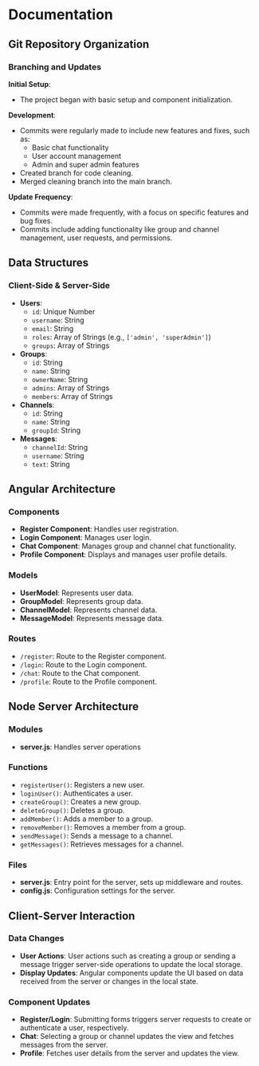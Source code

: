# Documentation

## Git Repository Organization

### Branching and Updates
**Initial Setup**: 
- The project began with basic setup and component initialization.

**Development**:
  - Commits were regularly made to include new features and fixes, such as:
    - Basic chat functionality
    - User account management
    - Admin and super admin features
  - Created branch for code cleaning.
  - Merged cleaning branch into the main branch.

**Update Frequency**:
  - Commits were made frequently, with a focus on specific features and bug fixes.
  - Commits include adding functionality like group and channel management, user requests, and permissions.


## Data Structures

### Client-Side & Server-Side
- **Users**:
  - `id`: Unique Number
  - `username`: String
  - `email`: String
  - `roles`: Array of Strings (e.g., `['admin', 'superAdmin']`)
  - `groups`: Array of Strings
- **Groups**:
  - `id`: String
  - `name`: String
  - `ownerName`: String
  - `admins`: Array of Strings
  - `members`: Array of Strings
- **Channels**:
  - `id`: String
  - `name`: String
  - `groupId`: String
- **Messages**:
  - `channelId`: String
  - `username`: String
  - `text`: String


## Angular Architecture

### Components
- **Register Component**: Handles user registration.
- **Login Component**: Manages user login.
- **Chat Component**: Manages group and channel chat functionality.
- **Profile Component**: Displays and manages user profile details.
  
### Models
- **UserModel**: Represents user data.
- **GroupModel**: Represents group data.
- **ChannelModel**: Represents channel data.
- **MessageModel**: Represents message data.

### Routes
- `/register`: Route to the Register component.
- `/login`: Route to the Login component.
- `/chat`: Route to the Chat component.
- `/profile`: Route to the Profile component.

## Node Server Architecture

### Modules
- **server.js**: Handles server operations

### Functions
  - `registerUser()`: Registers a new user.
  - `loginUser()`: Authenticates a user.
  - `createGroup()`: Creates a new group.
  - `deleteGroup()`: Deletes a group.
  - `addMember()`: Adds a member to a group.
  - `removeMember()`: Removes a member from a group.
  - `sendMessage()`: Sends a message to a channel.
  - `getMessages()`: Retrieves messages for a channel.

### Files
- **server.js**: Entry point for the server, sets up middleware and routes.
- **config.js**: Configuration settings for the server.

## Client-Server Interaction

### Data Changes
- **User Actions**: User actions such as creating a group or sending a message trigger server-side operations to update the local storage.
- **Display Updates**: Angular components update the UI based on data received from the server or changes in the local state.

### Component Updates
- **Register/Login**: Submitting forms triggers server requests to create or authenticate a user, respectively.
- **Chat**: Selecting a group or channel updates the view and fetches messages from the server.
- **Profile**: Fetches user details from the server and updates the view.



